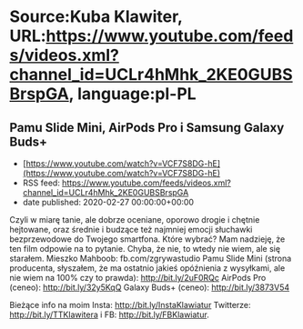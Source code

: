 # Source:Kuba Klawiter, URL:https://www.youtube.com/feeds/videos.xml?channel_id=UCLr4hMhk_2KE0GUBSBrspGA, language:pl-PL

## Pamu Slide Mini, AirPods Pro i Samsung Galaxy Buds+
 - [https://www.youtube.com/watch?v=VCF7S8DG-hE](https://www.youtube.com/watch?v=VCF7S8DG-hE)
 - RSS feed: https://www.youtube.com/feeds/videos.xml?channel_id=UCLr4hMhk_2KE0GUBSBrspGA
 - date published: 2020-02-27 00:00:00+00:00

Czyli w miarę tanie, ale dobrze oceniane, oporowo drogie i chętnie hejtowane, oraz średnie i budzące też najmniej emocji słuchawki bezprzewodowe do Twojego smartfona. Które wybrać? Mam nadzieję, że ten film odpowie na to pytanie. Chyba, że nie, to wtedy nie wiem, ale się starałem. 
Mieszko Mahboob: fb.com/zgrywastudio
Pamu Slide Mini (strona producenta, słyszałem, że ma ostatnio jakieś opóźnienia z wysyłkami, ale nie wiem na 100% czy to prawda): http://bit.ly/2uF0RQc
AirPods Pro (ceneo): http://bit.ly/32y5KqQ
Galaxy Buds+ (ceneo): http://bit.ly/3873V54

Bieżące info na moim Insta: http://bit.ly/InstaKlawiatur Twitterze: http://bit.ly/TTKlawitera i FB: http://bit.ly/FBKlawiatur.

